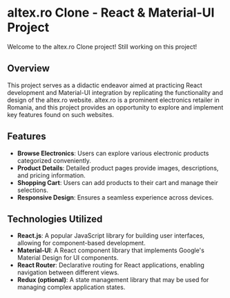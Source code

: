 # altex.ro Clone - React & Material-UI Project

Welcome to the altex.ro Clone project!
Still working on this project!

## Overview

This project serves as a didactic endeavor aimed at practicing React development and Material-UI integration by replicating the functionality and design of the altex.ro website. altex.ro is a prominent electronics retailer in Romania, and this project provides an opportunity to explore and implement key features found on such websites.

## Features

- **Browse Electronics**: Users can explore various electronic products categorized conveniently.
- **Product Details**: Detailed product pages provide images, descriptions, and pricing information.
- **Shopping Cart**: Users can add products to their cart and manage their selections.
- **Responsive Design**: Ensures a seamless experience across devices.

## Technologies Utilized

- **React.js**: A popular JavaScript library for building user interfaces, allowing for component-based development.
- **Material-UI**: A React component library that implements Google's Material Design for UI components.
- **React Router**: Declarative routing for React applications, enabling navigation between different views.
- **Redux (optional)**: A state management library that may be used for managing complex application states.

